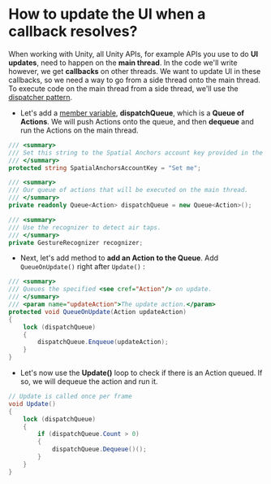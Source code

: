 # How to update the UI when a callback resolves?

When working with Unity, all Unity APIs, for example APIs you use to do **UI updates**, need to happen on the **main thread**. In the code we'll write however, we get **callbacks** on other threads. We want to update UI in these callbacks, so we need a way to go from a side thread onto the main thread. To execute code on the main thread from a side thread, we'll use the [dispatcher pattern](../../../glossary/mixed-reality.md#dispatcher-pattern).

* Let's add a [member variable](../../../glossary/mixed-reality.md#member-variable), **dispatchQueue**, which is a **Queue of Actions**. We will push Actions onto the queue, and then **dequeue** and run the Actions on the main thread.

```csharp
/// <summary>
/// Set this string to the Spatial Anchors account key provided in the Spatial Anchors resource.
/// </summary>
protected string SpatialAnchorsAccountKey = "Set me";

/// <summary>
/// Our queue of actions that will be executed on the main thread.
/// </summary>
private readonly Queue<Action> dispatchQueue = new Queue<Action>();

/// <summary>
/// Use the recognizer to detect air taps.
/// </summary>
private GestureRecognizer recognizer;
```

* Next, let's add method to **add an Action to the Queue**. Add `QueueOnUpdate()` right after `Update()` :

```csharp
/// <summary>
/// Queues the specified <see cref="Action"/> on update.
/// </summary>
/// <param name="updateAction">The update action.</param>
protected void QueueOnUpdate(Action updateAction)
{
    lock (dispatchQueue)
    {
        dispatchQueue.Enqueue(updateAction);
    }
}
```

* Let's now use the **Update\(\)** loop to check if there is an Action queued. If so, we will dequeue the action and run it.

```csharp
// Update is called once per frame
void Update()
{
    lock (dispatchQueue)
    {
        if (dispatchQueue.Count > 0)
        {
            dispatchQueue.Dequeue()();
        }
    }
}
```

